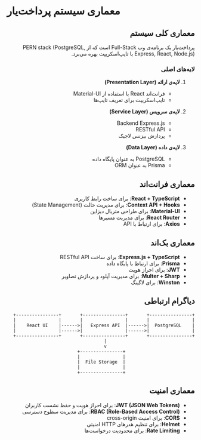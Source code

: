 # معماری سیستم پرداخت‌یار

<div dir="rtl">

## معماری کلی سیستم

پرداخت‌یار یک برنامه‌ی وب Full-Stack است که از PERN stack (PostgreSQL, Express, React, Node.js) با تایپ‌اسکریپت بهره می‌برد.

### لایه‌های اصلی

1. **لایه‌ی ارائه (Presentation Layer)**
   - فرانت‌اند React با استفاده از Material-UI
   - تایپ‌اسکریپت برای تعریف تایپ‌ها

2. **لایه‌ی سرویس (Service Layer)**
   - Backend Express.js
   - RESTful API
   - پردازش بیزنس لاجیک

3. **لایه‌ی داده (Data Layer)**
   - PostgreSQL به عنوان پایگاه داده
   - Prisma به عنوان ORM

## معماری فرانت‌اند

- **React + TypeScript**: برای ساخت رابط کاربری
- **Context API + Hooks**: برای مدیریت حالت (State Management)
- **Material-UI**: برای طراحی متریال دیزاین
- **React Router**: برای مدیریت مسیرها
- **Axios**: برای ارتباط با API

## معماری بک‌اند

- **Express.js + TypeScript**: برای ساخت RESTful API
- **Prisma**: برای ارتباط با پایگاه داده
- **JWT**: برای احراز هویت
- **Multer + Sharp**: برای مدیریت آپلود و پردازش تصاویر
- **Winston**: برای لاگینگ

## دیاگرام ارتباطی

```
+----------------+       +----------------+       +----------------+
|                |       |                |       |                |
|    React UI    |------>|   Express API  |------>|  PostgreSQL    |
|                |<------|                |<------|                |
+----------------+       +----------------+       +----------------+
                                 |
                                 v
                          +----------------+
                          |                |
                          |  File Storage  |
                          |                |
                          +----------------+
```

## معماری امنیت

- **JWT (JSON Web Tokens)**: برای احراز هویت و حفظ نشست کاربران
- **RBAC (Role-Based Access Control)**: برای مدیریت سطوح دسترسی
- **CORS**: برای امنیت cross-origin
- **Helmet**: برای تنظیم هدرهای HTTP امنیتی
- **Rate Limiting**: برای محدودیت درخواست‌ها

</div>

